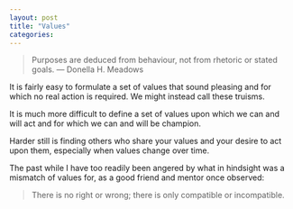 ```yaml
---
layout: post
title: "Values"
categories:
---
```

> Purposes are deduced from behaviour, not from rhetoric or stated goals.
> — Donella H. Meadows

It is fairly easy to formulate a set of values that sound pleasing and for which no real action is required. We might instead call these truisms.

It is much more difficult to define a set of values upon which we can and will act and for which we can and will be champion.

Harder still is finding others who share your values and your desire to act upon them, especially when values change over time.

The past while I have too readily been angered by what in hindsight was a mismatch of values for, as a good friend and mentor once observed:

> There is no right or wrong; there is only compatible or incompatible.